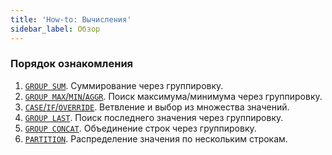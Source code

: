 ```yaml
---
title: 'How-to: Вычисления'
sidebar_label: Обзор
---
```


### Порядок ознакомления

1.  [`GROUP SUM`](How-to_GROUP_SUM.md). Суммирование через группировку.
2.  [`GROUP MAX`/`MIN`/`AGGR`](How-to_GROUP_MAX_MIN_AGGR.md). Поиск максимума/минимума через группировку.
3.  [`CASE`/`IF`/`OVERRIDE`](How-to_CASE_IF_OVERRIDE.md). Ветвление и выбор из множества значений.
4.  [`GROUP LAST`](How-to_GROUP_LAST.md). Поиск последнего значения через группировку.
5.  [`GROUP CONCAT`](How-to_GROUP_CONCAT.md). Объединение строк через группировку.
6.  [`PARTITION`](How-to_PARTITION.md). Распределение значения по нескольким строкам.

  
